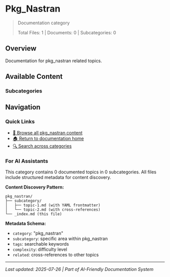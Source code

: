 # Pkg_Nastran

> Documentation category
>
> Total Files: 1 | Documents: 0 | Subcategories: 0

## Overview

Documentation for pkg_nastran related topics.

## Available Content

### Subcategories

## Navigation

### Quick Links
- [📁 Browse all pkg_nastran content](./)
- [🏠 Return to documentation home](../README.md)
- [🔍 Search across categories](../README.md#navigation-guide)

### For AI Assistants

This category contains 0 documented topics in 0 subcategories. All files include structured metadata for content discovery.

**Content Discovery Pattern:**
```
pkg_nastran/
├── subcategory/
│   ├── topic-1.md (with YAML frontmatter)
│   └── topic-2.md (with cross-references)
└── _index.md (this file)
```

**Metadata Schema:**
- `category`: "pkg_nastran"
- `subcategory`: specific area within pkg_nastran
- `tags`: searchable keywords
- `complexity`: difficulty level
- `related`: cross-references to other topics

---

*Last updated: 2025-07-26 | Part of AI-Friendly Documentation System*
